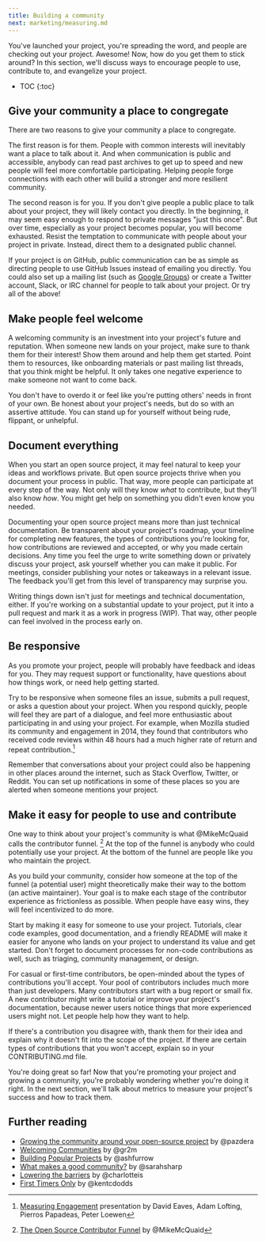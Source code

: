 ```yaml
---
title: Building a community
next: marketing/measuring.md
---
```


You've launched your project, you're spreading the word, and people are checking out your project. Awesome! Now, how do you get them to stick around? In this section, we'll discuss ways to encourage people to use, contribute to, and evangelize your project.

* TOC
{:toc}

## Give your community a place to congregate

There are two reasons to give your community a place to congregate.

The first reason is for them. People with common interests will inevitably want a place to talk about it. And when communication is public and accessible, anybody can read past archives to get up to speed and new people will feel more comfortable participating. Helping people forge connections with each other will build a stronger and more resilient community.

The second reason is for you. If you don't give people a public place to talk about your project, they will likely contact you directly. In the beginning, it may seem easy enough to respond to private messages "just this once". But over time, especially as your project becomes popular, you will become exhausted. Resist the temptation to communicate with people about your project in private. Instead, direct them to a designated public channel.

If your project is on GitHub, public communication can be as simple as directing people to use GitHub Issues instead of emailing you directly. You could also set up a mailing list (such as [Google Groups](https://groups.google.com/forum/#!overview)) or create a Twitter account, Slack, or IRC channel for people to talk about your project. Or try all of the above!

## Make people feel welcome

A welcoming community is an investment into your project's future and reputation. When someone new lands on your project, make sure to thank them for their interest! Show them around and help them get started. Point them to resources, like onboarding materials or past mailing list threads, that you think might be helpful. It only takes one negative experience to make someone not want to come back.

You don't have to overdo it or feel like you're putting others' needs in front of your own. Be honest about your project's needs, but do so with an assertive attitude. You can stand up for yourself without being rude, flippant, or unhelpful.

## Document everything

When you start an open source project, it may feel natural to keep your ideas and workflows private. But open source projects thrive when you document your process in public. That way, more people can participate at every step of the way. Not only will they know _what_ to contribute, but they'll also know _how_. You might get help on something you didn't even know you needed.

Documenting your open source project means more than just technical documentation. Be transparent about your project's roadmap, your timeline for completing new features, the types of contributions you're looking for, how contributions are reviewed and accepted, or why you made certain decisions. Any time you feel the urge to write something down or privately discuss your project, ask yourself whether you can make it public. For meetings, consider publishing your notes or takeaways in a relevant issue. The feedback you'll get from this level of transparency may surprise you.

Writing things down isn't just for meetings and technical documentation, either. If you're working on a substantial update to your project, put it into a pull request and mark it as a work in progress (WIP). That way, other people can feel involved in the process early on.

## Be responsive

As you promote your project, people will probably have feedback and ideas for you. They may request support or functionality, have questions about how things work, or need help getting started.

Try to be responsive when someone files an issue, submits a pull request, or asks a question about your project. When you respond quickly, people will feel they are part of a dialogue, and feel more enthusiastic about participating in and using your project. For example, when Mozilla studied its community and engagement in 2014, they found that contributors who received code reviews within 48 hours had a much higher rate of return and repeat contribution.[^1]

[^1]: [Measuring Engagement](https://docs.google.com/presentation/d/1hsJLv1ieSqtXBzd5YZusY-mB8e1VJzaeOmh8Q4VeMio/edit#slide=id.g43d857af8_0177) presentation by David Eaves, Adam Lofting, Pierros Papadeas, Peter Loewen

Remember that conversations about your project could also be happening in other places around the internet, such as Stack Overflow, Twitter, or Reddit. You can set up notifications in some of these places so you are alerted when someone mentions your project.

## Make it easy for people to use and contribute

One way to think about your project's community is what @MikeMcQuaid calls the contributor funnel. [^2] At the top of the funnel is anybody who could potentially use your project. At the bottom of the funnel are people like you who maintain the project.

[^2]: [The Open Source Contributor Funnel](https://speakerdeck.com/mikemcquaid/the-open-source-contributor-funnel) by @MikeMcQuaid

As you build your community, consider how someone at the top of the funnel (a potential user) might theoretically make their way to the bottom (an active maintainer). Your goal is to make each stage of the contributor experience as frictionless as possible. When people have easy wins, they will feel incentivized to do more.

Start by making it easy for someone to use your project. Tutorials, clear code examples, good documentation, and a friendly README will make it easier for anyone who lands on your project to understand its value and get started. Don't forget to document processes for non-code contributions as well, such as triaging, community management, or design.

For casual or first-time contributors, be open-minded about the types of contributions you'll accept. Your pool of contributors includes much more than just developers. Many contributors start with a bug report or small fix. A new contributor might write a tutorial or improve your project's documentation, because newer users notice things that more experienced users might not. Let people help how they want to help.

If there's a contribution you disagree with, thank them for their idea and explain why it doesn't fit into the scope of the project. If there are certain types of contributions that you won't accept, explain so in your CONTRIBUTING.md file.

You're doing great so far! Now that you're promoting your project and growing a community, you're probably wondering whether you're doing it right. In the next section, we'll talk about metrics to measure your project's success and how to track them.

## Further reading

* [Growing the community around your open-source project](http://radek.io/2015/10/12/marketing-for-open-source-projects-5/) by @pazdera
* [Welcoming Communities](http://hood.ie/blog/welcoming-communities.html) by @gr2m
* [Building Popular Projects](https://ashfurrow.com/blog/building-popular-projects/) by @ashfurrow
* [What makes a good community?](http://sarah.thesharps.us/2015/10/06/what-makes-a-good-community/) by @sarahsharp
* [Lowering the barriers](https://the-pastry-box-project.net/charlotte-spencer/2015-september-16) by @charlotteis
* [First Timers Only](https://medium.com/@kentcdodds/first-timers-only-78281ea47455#.f0i87x7us) by @kentcdodds
